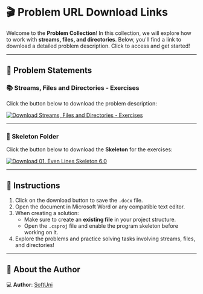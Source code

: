 # 🎬 Problem URL Download Links

Welcome to the **Problem Collection**! In this collection, we will explore how to work with **streams, files, and directories**. Below, you'll find a link to download a detailed problem description. Click to access and get started!

---

## 📄 Problem Statements

### 📚 Streams, Files and Directories - Exercises
Click the button below to download the problem description:

[![Download Streams, Files and Directories - Exercises](https://img.shields.io/badge/Download-StreamsFilesAndDirectoriesExercises-blue?style=for-the-badge&logo=microsoftword)](https://github.com/user-attachments/files/18551280/Streams.Files.and.Directories.-.Exercises.docx)

---

### 📁 Skeleton Folder
Click the button below to download the **Skeleton** for the exercises:

[![Download 01. Even Lines Skeleton 6.0](https://img.shields.io/badge/Download-01.Even.Lines_Skeleton_6.0-orange?style=for-the-badge)](https://github.com/user-attachments/files/18551282/01.Even.Lines_Skeleton_6.0.zip)

---

## 📌 Instructions
1. Click on the download button to save the `.docx` file.
2. Open the document in Microsoft Word or any compatible text editor.
3. When creating a solution:
   - Make sure to create an **existing file** in your project structure.
   - Open the `.csproj` file and enable the program skeleton before working on it.
4. Explore the problems and practice solving tasks involving streams, files, and directories!

---

## 👤 About the Author

💻 **Author**: [SoftUni](https://softuni.bg/)

